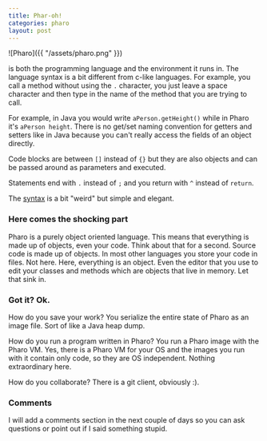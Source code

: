 ```yaml
---
title: Phar-oh!
categories: pharo
layout: post
---
```

![Pharo]({{ "/assets/pharo.png" }})

is both the programming language and the environment it runs in. The language syntax is a bit different from c-like languages. For example, you call a method without using the `.` character, you just leave a space character and then type in the name of the method that you are trying to call.

For example, in Java you would write `aPerson.getHeight()` while in Pharo it's `aPerson height`. There is no get/set naming convention for getters and setters like in Java because you can't really access the fields of an object directly.

Code blocks are between `[]` instead of `{}` but they are also objects and can be passed around as parameters and executed.

Statements end with `.` instead of `;` and you return with `^` instead of `return`.

The [syntax]('https://ci.inria.fr/pharo-contribution/job/UpdatedPharoByExample/lastSuccessfulBuild/artifact/book-result/SyntaxNutshell/SyntaxNutshell.html') is a bit "weird" but simple and elegant.

### Here comes the shocking part
Pharo is a purely object oriented language. This means that everything is made up of objects, even your code. Think about that for a second. Source code is made up of objects. In most other languages you store your code in files. Not here. Here, everything is an object. Even the editor that you use to edit your classes and methods which are objects that live in memory. Let that sink in.
### Got it? Ok.
How do you save your work? You serialize the entire state of Pharo as an image file. Sort of like a Java heap dump.

How do you run a program written in Pharo? You run a Pharo image with the Pharo VM. Yes, there is a Pharo VM for your OS and the images you run with it contain only code, so they are OS independent. Nothing extraordinary here.

How do you collaborate? There is a git client, obviously :).
### Comments
I will add a comments section in the next couple of days so you can ask questions or point out if I said something stupid.
